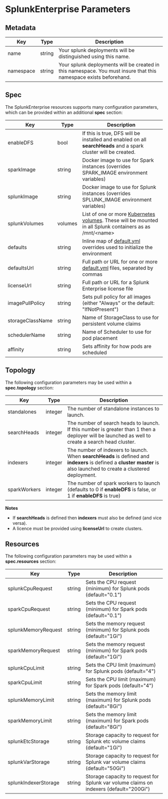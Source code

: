 # SplunkEnterprise Parameters

## Metadata

| Key       | Type   | Description                                                                                                       |
| --------- | ------ | ----------------------------------------------------------------------------------------------------------------- |
| name      | string | Your splunk deployments will be distinguished using this name.                                                    |
| namespace | string | Your splunk deployments will be created in this namespace. You must insure that this namespace exists beforehand. |

## Spec

The SplunkEnterprise resources supports many configuration parameters, which can be provided within an additional **spec** section:

| Key                   | Type    | Description                                                                                                                                                           |
| --------------------- | ------- | --------------------------------------------------------------------------------------------------------------------------------------------------------------------- |
| enableDFS             | bool    | If this is true, DFS will be installed and enabled on all **searchHeads** and a spark cluster will be created.                                                        |
| sparkImage            | string  | Docker image to use for Spark instances (overrides SPARK_IMAGE environment variables)                                                                                 |
| splunkImage           | string  | Docker image to use for Splunk instances (overrides SPLUNK_IMAGE environment variables)                                                                               |
| splunkVolumes         | volumes | List of one or more [Kubernetes volumes](https://kubernetes.io/docs/concepts/storage/volumes/). These will be mounted in all Splunk containers as as /mnt/&lt;name&gt;|
| defaults              | string  | Inline map of [default.yml](https://github.com/splunk/splunk-ansible/blob/develop/docs/advanced/default.yml.spec.md) overrides used to initialize the environment     |
| defaultsUrl           | string  | Full path or URL for one or more [default.yml](https://github.com/splunk/splunk-ansible/blob/develop/docs/advanced/default.yml.spec.md) files, separated by commas    |
| licenseUrl            | string  | Full path or URL for a Splunk Enterprise license file                                                                                                                 |
| imagePullPolicy       | string  | Sets pull policy for all images (either "Always" or the default: "IfNotPresent")                                                                                      |
| storageClassName      | string  | Name of StorageClass to use for persistent volume claims                                                                                                              |
| schedulerName         | string  | Name of Scheduler to use for pod placement                                                                                                                            |
| affinity              | string  | Sets affinity for how pods are scheduled                                                                                                                              |

## Topology

The following configuration parameters may be used within a **spec.topology** section:

| Key                   | Type    | Description                                                                                                                                                           |
| --------------------- | ------- | --------------------------------------------------------------------------------------------------------------------------------------------------------------------- |
| standalones           | integer | The number of standalone instances to launch.                                                                                                                         |
| searchHeads           | integer | The number of search heads to launch. If this number is greater than 1 then a deployer will be launched as well to create a search head cluster.                      |
| indexers              | integer | The number of indexers to launch. When **searchHeads** is defined and **indexers** is defined a **cluster master** is also launched to create a clustered deployment. |
| sparkWorkers          | integer | The number of spark workers to launch (defaults to 0 if **enableDFS** is false, or 1 if **enableDFS** is true)                                                        |

**Notes**
+ If **searchHeads** is defined then **indexers** must also be defined (and vice versa).
+ A licence must be provided using **licenseUrl** to create clusters.

## Resources

The following configuration parameters may be used within a **spec.resources** section:

| Key                   | Type    | Description                                                                                                                                                           |
| --------------------- | ------- | --------------------------------------------------------------------------------------------------------------------------------------------------------------------- |
| splunkCpuRequest      | string  | Sets the CPU request (minimum) for Splunk pods (default="0.1")                                                                                                        |
| sparkCpuRequest       | string  | Sets the CPU request (minimum) for Spark pods (default="0.1")                                                                                                         |
| splunkMemoryRequest   | string  | Sets the memory request (minimum) for Splunk pods (default="1Gi")                                                                                                     |
| sparkMemoryRequest    | string  | Sets the memory request (minimum) for Spark pods (default="1Gi")                                                                                                      |
| splunkCpuLimit        | string  | Sets the CPU limit (maximum) for Splunk pods (default="4")                                                                                                            |
| sparkCpuLimit         | string  | Sets the CPU limit (maximum) for Spark pods (default="4")                                                                                                             |
| splunkMemoryLimit     | string  | Sets the memory limit (maximum) for Splunk pods (default="8Gi")                                                                                                       |
| sparkMemoryLimit      | string  | Sets the memory limit (maximum) for Spark pods (default="8Gi")                                                                                                        |
| splunkEtcStorage      | string  | Storage capacity to request for Splunk etc volume claims (default="1Gi")                                                                                              |
| splunkVarStorage      | string  | Storage capacity to request for Splunk var volume claims (default="50Gi")                                                                                             |
| splunkIndexerStorage  | string  | Storage capacity to request for Splunk var volume claims on indexers (default="200Gi")                                                                                |

